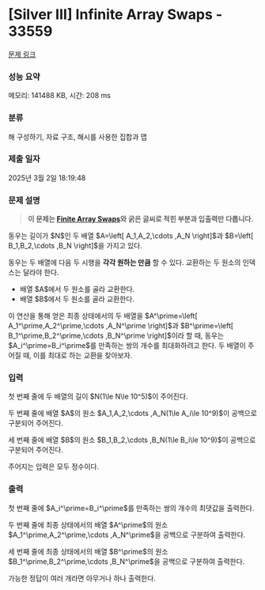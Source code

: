 # [Silver III] Infinite Array Swaps - 33559 

[문제 링크](https://www.acmicpc.net/problem/33559) 

### 성능 요약

메모리: 141488 KB, 시간: 208 ms

### 분류

해 구성하기, 자료 구조, 해시를 사용한 집합과 맵

### 제출 일자

2025년 3월 2일 18:19:48

### 문제 설명

<blockquote>
<p><strong>이 문제는 <a href="/problem/33567" target="_blank">Finite Array Swaps</a>와 굵은 글씨로 적힌 부분과 입출력만 다릅니다.</strong></p>
</blockquote>

<p>동우는 길이가 $N$인 두 배열 $A=\left[ A_1,A_2,\cdots ,A_N \right]$과 $B=\left[ B_1,B_2,\cdots ,B_N \right]$을 가지고 있다.</p>

<p>동우는 두 배열에 다음 두 시행을 <strong>각각 원하는 만큼</strong> 할 수 있다. 교환하는 두 원소의 인덱스는 달라야 한다.</p>

<ul>
	<li>배열 $A$에서 두 원소를 골라 교환한다.</li>
	<li>배열 $B$에서 두 원소를 골라 교환한다.</li>
</ul>

<p>이 연산을 통해 얻은 최종 상태에서의 두 배열을 $A^\prime=\left[ A_1^\prime,A_2^\prime,\cdots ,A_N^\prime \right]$과 $B^\prime=\left[ B_1^\prime,B_2^\prime,\cdots ,B_N^\prime \right]$이라 할 때, 동우는 $A_i^\prime=B_i^\prime$를 만족하는 쌍의 개수를 최대화하려고 한다. 두 배열이 주어질 때, 이를 최대로 하는 교환을 찾아보자.</p>

### 입력 

 <p>첫 번째 줄에 두 배열의 길이 $N(1\le N\le 10^5)$이 주어진다.</p>

<p>두 번째 줄에 배열 $A$의 원소 $A_1,A_2,\cdots ,A_N(1\le A_i\le 10^9)$이 공백으로 구분되어 주어진다.</p>

<p>세 번째 줄에 배열 $B$의 원소 $B_1,B_2,\cdots ,B_N(1\le B_i\le 10^9)$이 공백으로 구분되어 주어진다.</p>

<p>주어지는 입력은 모두 정수이다.</p>

### 출력 

 <p>첫 번째 줄에 $A_i^\prime=B_i^\prime$를 만족하는 쌍의 개수의 최댓값을 출력한다.</p>

<p>두 번째 줄에 최종 상태에서의 배열 $A^\prime$의 원소 $A_1^\prime,A_2^\prime,\cdots ,A_N^\prime$을 공백으로 구분하여 출력한다.</p>

<p>세 번째 줄에 최종 상태에서의 배열 $B^\prime$의 원소 $B_1^\prime,B_2^\prime,\cdots ,B_N^\prime$을 공백으로 구분하여 출력한다.</p>

<p>가능한 정답이 여러 개라면 아무거나 하나 출력한다.</p>

